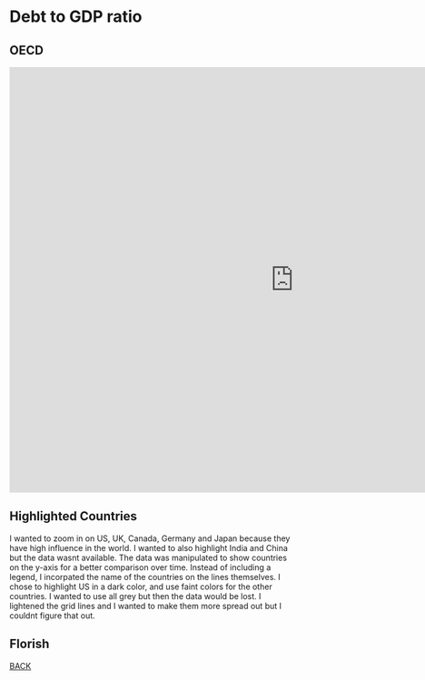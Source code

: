 # Debt to GDP ratio

## OECD
<iframe src="https://data.oecd.org/chart/6gMl" width="1000" height="750" style="border: 0" mozallowfullscreen="true" webkitallowfullscreen="true" allowfullscreen="true"><a href="https://data.oecd.org/chart/6gMl" target="_blank">OECD Chart: General government debt, Total, % of GDP, Annual, 2019</a></iframe>

## Highlighted Countries
<div class="flourish-embed flourish-chart" data-src="visualisation/5290969"><script src="https://public.flourish.studio/resources/embed.js"></script></div>

I wanted to zoom in on US, UK, Canada, Germany and Japan because they have high influence in the world. I wanted to also highlight India and China but the data wasnt available. The data was manipulated to show countries on the y-axis for a better comparison over time. Instead of including a legend, I incorpated the name of the countries on the lines themselves. I chose to highlight US in a dark color, and use faint colors for the other countries. I wanted to use all grey but then the data would be lost. I lightened the grid lines and I wanted to make them more spread out but I couldnt figure that out. 

## Florish

<div class="flourish-embed flourish-chart" data-src="visualisation/5290511"><script src="https://public.flourish.studio/resources/embed.js"></script></div>


[BACK](/README.md)
